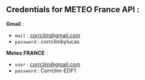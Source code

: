 
## Credentials for METEO France API : 

**Gmail** : 
* ``mail`` : corrclim@gmail.com
* ``password`` : corrclimbylucas


**Meteo FRANCE** :
* `user` : corrclim@gmail.com 
* `password` : Corrclim-EDF1  